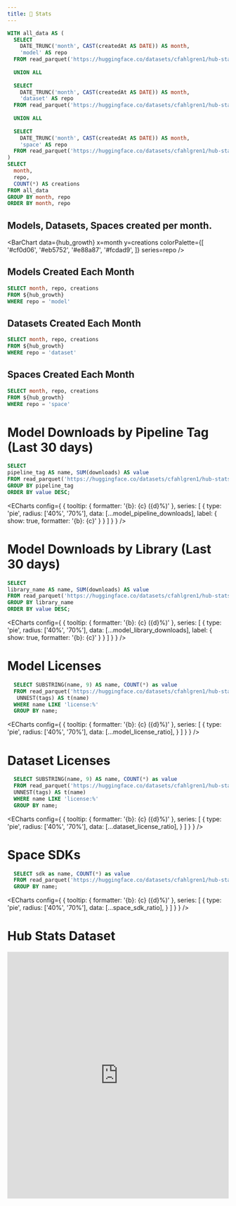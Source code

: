 ```yaml
---
title: 🤗 Stats
---
```



```sql hub_growth
WITH all_data AS (
  SELECT 
    DATE_TRUNC('month', CAST(createdAt AS DATE)) AS month, 
    'model' AS repo 
  FROM read_parquet('https://huggingface.co/datasets/cfahlgren1/hub-stats/resolve/refs%2Fconvert%2Fparquet/models/train/0000.parquet?download=true')
  
  UNION ALL
  
  SELECT 
    DATE_TRUNC('month', CAST(createdAt AS DATE)) AS month, 
    'dataset' AS repo 
  FROM read_parquet('https://huggingface.co/datasets/cfahlgren1/hub-stats/resolve/refs%2Fconvert%2Fparquet/datasets/train/0000.parquet?download=true')
  
  UNION ALL
  
  SELECT 
    DATE_TRUNC('month', CAST(createdAt AS DATE)) AS month, 
    'space' AS repo 
  FROM read_parquet('https://huggingface.co/datasets/cfahlgren1/hub-stats/resolve/refs%2Fconvert%2Fparquet/spaces/train/0000.parquet?download=true')
)
SELECT
  month,
  repo,
  COUNT(*) AS creations
FROM all_data
GROUP BY month, repo
ORDER BY month, repo
```

## Models, Datasets, Spaces created per month.

<BarChart 
    data={hub_growth}
    x=month
    y=creations
      colorPalette={[
        '#cf0d06',
        '#eb5752',
        '#e88a87',
        '#fcdad9',
        ]}
    series=repo
/>

## Models Created Each Month

```sql model_creations_by_month
SELECT month, repo, creations
FROM ${hub_growth}
WHERE repo = 'model'
```

<AreaChart 
    data={model_creations_by_month}
    x=month
    fillColor="#cf0d06"
    strokeColor="#eb5752"
    labels=true
    y=creations
/>

## Datasets Created Each Month

```sql dataset_creations_by_month
SELECT month, repo, creations
FROM ${hub_growth}
WHERE repo = 'dataset'
```
  <AreaChart 
      data={dataset_creations_by_month}
    x=month
    y=creations
    fillColor="#cf0d06"
    strokeColor="#eb5752"
    labels=true
/>

## Spaces Created Each Month

```sql space_creations_by_month
SELECT month, repo, creations
FROM ${hub_growth}
WHERE repo = 'space'
```

<AreaChart 
    data={space_creations_by_month}
    x=month
    y=creations
    fillColor="#cf0d06"
    strokeColor="#eb5752"
    labels=true
/>

# Model Downloads by Pipeline Tag (Last 30 days)

```sql model_pipeline_downloads
SELECT
pipeline_tag AS name, SUM(downloads) AS value
FROM read_parquet('https://huggingface.co/datasets/cfahlgren1/hub-stats/resolve/refs%2Fconvert%2Fparquet/models/train/0000.parquet?download=true')
GROUP BY pipeline_tag
ORDER BY value DESC;
```

<DataTable data={model_pipeline_downloads} search=true>
  <Column id="name" title="Pipeline Tag" />
  <Column id="value" title="Downloads Last 30 Days" fmt='#,##0.00,,"M"' />
</DataTable>


<ECharts config={
    {
        tooltip: {
            formatter: '{b}: {c} ({d}%)'
        },
        series: [
            {
                type: 'pie',
                radius: ['40%', '70%'],
                data: [...model_pipeline_downloads],
                label: {
                    show: true,
                    formatter: '{b}: {c}'
                }
            }
        ]
    }
}
/>

# Model Downloads by Library (Last 30 days)

```sql model_library_downloads
SELECT
library_name AS name, SUM(downloads) AS value
FROM read_parquet('https://huggingface.co/datasets/cfahlgren1/hub-stats/resolve/refs%2Fconvert%2Fparquet/models/train/0000.parquet?download=true')
GROUP BY library_name
ORDER BY value DESC;
```

<DataTable data={model_library_downloads} search=true>
  <Column id="name" title="Library" />
  <Column id="value" title="Downloads Last 30 Days" fmt='#,##0.00,,"M"' />
</DataTable>


<ECharts config={
    {
        tooltip: {
            formatter: '{b}: {c} ({d}%)'
        },
        series: [
            {
                type: 'pie',
                radius: ['40%', '70%'],
                data: [...model_library_downloads],
                label: {
                    show: true,
                    formatter: '{b}: {c}'
                }
            }
        ]
    }
}
/>

# Model Licenses

```sql model_license_ratio
  SELECT SUBSTRING(name, 9) AS name, COUNT(*) as value
  FROM read_parquet('https://huggingface.co/datasets/cfahlgren1/hub-stats/resolve/refs%2Fconvert%2Fparquet/models/train/0000.parquet?download=true'),
   UNNEST(tags) AS t(name)
  WHERE name LIKE 'license:%'
  GROUP BY name;
```

<ECharts config={
    {
        tooltip: {
            formatter: '{b}: {c} ({d}%)'
        },
      series: [
        {
          type: 'pie',
          radius: ['40%', '70%'],
          data: [...model_license_ratio],
        }
      ]
      }
    }
/>

# Dataset Licenses

```sql dataset_license_ratio
  SELECT SUBSTRING(name, 9) AS name, COUNT(*) as value
  FROM read_parquet('https://huggingface.co/datasets/cfahlgren1/hub-stats/resolve/refs%2Fconvert%2Fparquet/datasets/train/0000.parquet?download=true'),
  UNNEST(tags) AS t(name)
  WHERE name LIKE 'license:%'
  GROUP BY name;
```

<ECharts config={
    {
        tooltip: {
            formatter: '{b}: {c} ({d}%)'
        },
      series: [
        {
          type: 'pie',
          radius: ['40%', '70%'],
          data: [...dataset_license_ratio],
        }
      ]
      }
    }
/>

# Space SDKs

```sql space_sdk_ratio
  SELECT sdk as name, COUNT(*) as value
  FROM read_parquet('https://huggingface.co/datasets/cfahlgren1/hub-stats/resolve/refs%2Fconvert%2Fparquet/spaces/train/0000.parquet?download=true')
  GROUP BY name;
```


<ECharts config={
    {
        tooltip: {
            formatter: '{b}: {c} ({d}%)'
        },
      series: [
        {
          type: 'pie',
          radius: ['40%', '70%'],
          data: [...space_sdk_ratio],
        }
      ]
      }
    }
/>

# Hub Stats Dataset
<iframe
  src="https://huggingface.co/datasets/cfahlgren1/hub-stats/embed/viewer/datasets/train"
  frameborder="0"
  width="100%"
  height="560px"
></iframe>